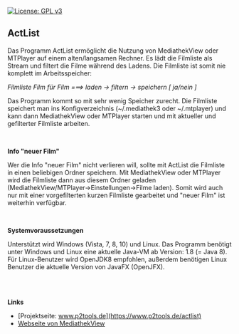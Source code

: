 
[![License: GPL v3](https://img.shields.io/badge/License-GPL%20v3-blue.svg)](http://www.gnu.org/licenses/gpl-3.0)

## ActList

Das Programm ActList ermöglicht die Nutzung von MediathekView oder MTPlayer auf einem alten/langsamen Rechner. Es lädt die Filmliste als Stream und filtert die Filme während des Ladens. Die Filmliste ist somit nie komplett im Arbeitsspeicher:

*Filmliste Film für Film ===> laden -> filtern -> speichern [ ja/nein ]*

Das Programm kommt so mit sehr wenig Speicher zurecht. Die Filmliste speichert man ins Konfigverzeichnis (~/.mediathek3 oder ~/.mtplayer) und kann dann MediathekView oder MTPlayer starten und mit aktueller und gefilterter Filmliste arbeiten.

<br />

**Info "neuer Film"**

Wer die Info "neuer Film" nicht verlieren will, sollte mit ActList die Filmliste in einen beliebigen Ordner speichern. Mit MediathekView oder MTPlayer wird die Filmliste dann aus diesem Ordner geladen (MediathekView/MTPlayer->Einstellungen->Filme laden). Somit wird auch nur mit einer vorgefilterten kurzen Filmliste gearbeitet und "neuer Film" ist weiterhin verfügbar.

<br />

**Systemvoraussetzungen**

Unterstützt wird Windows (Vista, 7, 8, 10) und Linux. Das Programm benötigt unter Windows und Linux eine aktuelle Java-VM ab Version: 1.8 (= Java 8). Für Linux-Benutzer wird OpenJDK8 empfohlen, außerdem benötigen Linux Benutzer die aktuelle Version von JavaFX (OpenJFX).


<br />
<br />

**Links**

- [Projektseite: www.p2tools.de](https://www.p2tools.de/actlist)
- [Webseite von MediathekView](https://mediathekview.de)
